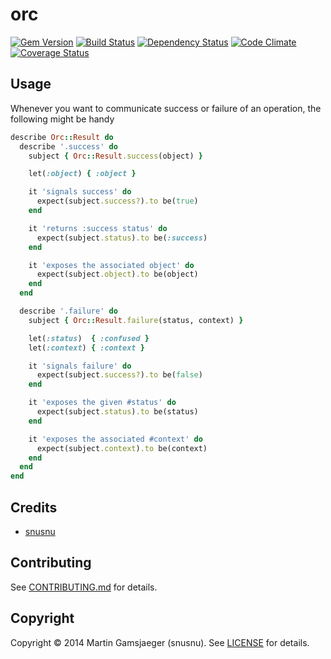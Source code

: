 # orc

[![Gem Version](https://badge.fury.io/rb/orc.png)][gem]
[![Build Status](https://secure.travis-ci.org/snusnu/orc.png?branch=master)][travis]
[![Dependency Status](https://gemnasium.com/snusnu/orc.png)][gemnasium]
[![Code Climate](https://codeclimate.com/github/snusnu/orc.png)][codeclimate]
[![Coverage Status](https://coveralls.io/repos/snusnu/orc/badge.png?branch=master)][coveralls]

[gem]: https://rubygems.org/gems/orc
[travis]: https://travis-ci.org/snusnu/orc
[gemnasium]: https://gemnasium.com/snusnu/orc
[codeclimate]: https://codeclimate.com/github/snusnu/orc
[coveralls]: https://coveralls.io/r/snusnu/orc

## Usage

Whenever you want to communicate success or failure of an operation, the following might be handy

```ruby
describe Orc::Result do
  describe '.success' do
    subject { Orc::Result.success(object) }

    let(:object) { :object }

    it 'signals success' do
      expect(subject.success?).to be(true)
    end

    it 'returns :success status' do
      expect(subject.status).to be(:success)
    end

    it 'exposes the associated object' do
      expect(subject.object).to be(object)
    end
  end

  describe '.failure' do
    subject { Orc::Result.failure(status, context) }

    let(:status)  { :confused }
    let(:context) { :context }

    it 'signals failure' do
      expect(subject.success?).to be(false)
    end

    it 'exposes the given #status' do
      expect(subject.status).to be(status)
    end

    it 'exposes the associated #context' do
      expect(subject.context).to be(context)
    end
  end
end
```

## Credits

* [snusnu](https://github.com/snusnu)

## Contributing

See [CONTRIBUTING.md](CONTRIBUTING.md) for details.

## Copyright

Copyright &copy; 2014 Martin Gamsjaeger (snusnu). See [LICENSE](LICENSE) for details.
